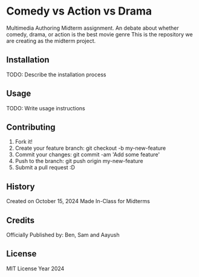 # Comedy vs Action vs Drama
Multimedia Authoring Midterm assignment. An debate about whether comedy, drama, or action is the best movie genre
This is the repository we are creating as the midterm project. 

## Installation
TODO: Describe the installation process

## Usage
TODO: Write usage instructions

## Contributing 
1. Fork it!
2. Create your feature branch: git checkout -b my-new-feature
3. Commit your changes: git commit -am 'Add some feature'
4. Push to the branch: git push origin my-new-feature
5. Submit a pull request :D

## History 
Created on October 15, 2024 Made In-Class for Midterms

## Credits 
Officially Published by: Ben, Sam and Aayush 

## License 
MIT License Year 2024